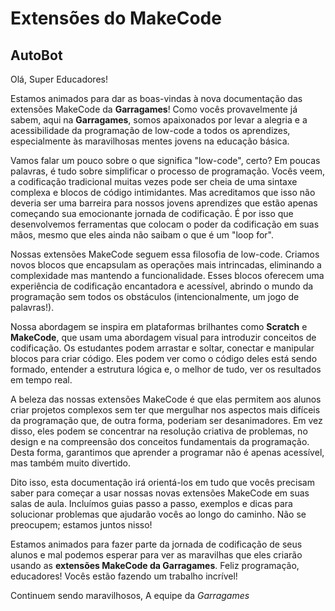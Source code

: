 # Extensões do MakeCode

## AutoBot

Olá, Super Educadores!

Estamos animados para dar as boas-vindas à nova documentação das extensões MakeCode da 
**Garragames**! Como vocês provavelmente já sabem, aqui na **Garragames**, somos apaixonados 
por levar a alegria e a acessibilidade da programação de low-code a todos os 
aprendizes, especialmente às maravilhosas mentes jovens na educação básica.

Vamos falar um pouco sobre o que significa "low-code", certo? Em poucas palavras, 
é tudo sobre simplificar o processo de programação. Vocês veem, a codificação 
tradicional muitas vezes pode ser cheia de uma sintaxe complexa e blocos de código 
intimidantes. Mas acreditamos que isso não deveria ser uma barreira para nossos jovens 
aprendizes que estão apenas começando sua emocionante jornada de codificação. É por 
isso que desenvolvemos ferramentas que colocam o poder da codificação em suas mãos, 
mesmo que eles ainda não saibam o que é um "loop for".

Nossas extensões MakeCode seguem essa filosofia de low-code. Criamos novos blocos 
que encapsulam as operações mais intrincadas, eliminando a complexidade mas mantendo a 
funcionalidade. Esses blocos oferecem uma experiência de codificação encantadora e 
acessível, abrindo o mundo da programação sem todos os obstáculos (intencionalmente, 
um jogo de palavras!).

Nossa abordagem se inspira em plataformas brilhantes como **Scratch** e **MakeCode**, que usam 
uma abordagem visual para introduzir conceitos de codificação. Os estudantes podem 
arrastar e soltar, conectar e manipular blocos para criar código. Eles podem ver como 
o código deles está sendo formado, entender a estrutura lógica e, o melhor de tudo, ver 
os resultados em tempo real.

A beleza das nossas extensões MakeCode é que elas permitem aos alunos criar projetos 
complexos sem ter que mergulhar nos aspectos mais difíceis da programação que, de outra 
forma, poderiam ser desanimadores. Em vez disso, eles podem se concentrar na resolução 
criativa de problemas, no design e na compreensão dos conceitos fundamentais da 
programação. Desta forma, garantimos que aprender a programar não é apenas acessível, 
mas também muito divertido.

Dito isso, esta documentação irá orientá-los em tudo que vocês precisam saber para 
começar a usar nossas novas extensões MakeCode em suas salas de aula. Incluímos guias 
passo a passo, exemplos e dicas para solucionar problemas que ajudarão vocês ao longo 
do caminho. Não se preocupem; estamos juntos nisso!

Estamos animados para fazer parte da jornada de codificação de seus alunos e mal podemos 
esperar para ver as maravilhas que eles criarão usando as **extensões MakeCode da 
Garragames**. Feliz programação, educadores! Vocês estão fazendo um trabalho incrível!

Continuem sendo maravilhosos,
A equipe da *Garragames*
